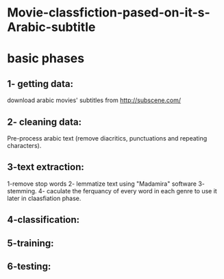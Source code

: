 # Movie-classfiction-pased-on-it-s-Arabic-subtitle

basic phases 
============


1- getting data:
----------------

 download arabic movies' subtitles from http://subscene.com/
 
2- cleaning data:
-----------------

Pre-process arabic text (remove diacritics, punctuations and repeating characters).

3-text extraction:
------------------

1-remove stop words
2- lemmatize text using "Madamira" software
3- stemming.
4- caculate the ferquancy of every word in each genre to use it later in claasfiation phase.

4-classification:
-----------------

5-training:
-----------

6-testing:
----------
